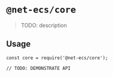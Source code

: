 # `@net-ecs/core`

> TODO: description

## Usage

```
const core = require('@net-ecs/core');

// TODO: DEMONSTRATE API
```
